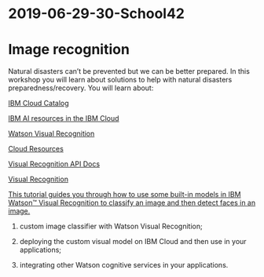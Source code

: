 # 2019-06-29-30-School42
# Image recognition

Natural disasters can’t be prevented but we can be better prepared. In this workshop you will learn about solutions to help with natural disasters preparedness/recovery. You will learn about: 

[IBM Cloud Catalog](https://cloud.ibm.com/catalog)

[IBM AI resources in the IBM Cloud](https://cloud.ibm.com/catalog?category=ai)

[Watson Visual Recognition](https://cloud.ibm.com/catalog/services/visual-recognition)

[Cloud Resources](https://cloud.ibm.com/resources)


[Visual Recognition API Docs](https://cloud.ibm.com/apidocs/visual-recognition)

[Visual Recognition](https://cloud.ibm.com/services/watson-vision-combined/)


[This tutorial guides you through how to use some built-in models in IBM Watson™ Visual Recognition to classify an image and then detect faces in an image.](https://cloud.ibm.com/docs/services/visual-recognition?topic=visual-recognition-getting-started-tutorial)

1) custom image classifier with Watson Visual Recognition; 

2) deploying the custom visual model on IBM Cloud and then use in your applications; 

3) integrating other Watson cognitive services in your applications.
